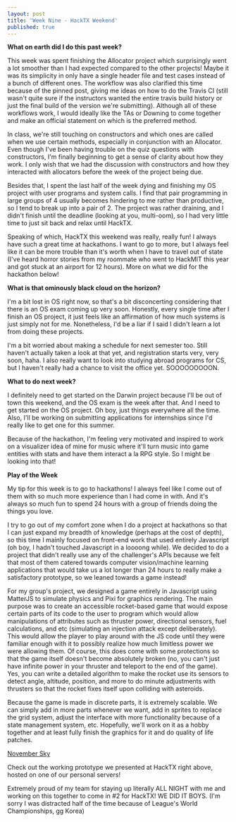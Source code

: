 ```yaml
---
layout: post
title: 'Week Nine - HackTX Weekend'
published: true
---
```

**What on earth did I do this past week?**

  This week was spent finishing the Allocator project which surprisingly went a lot smoother than I had expected compared to the other projects! Maybe it was its simplicity in only have a single header file and test cases instead of a bunch of different ones. The workflow was also clarified this time because of the pinned post, giving me ideas on how to do the Travis CI (still wasn't quite sure if the instructors wanted the entire travis build history or just the final build of the version we're submitting). Although all of these workflows work, I would ideally like the TAs or Downing to come together and make an official statement on which is the preferred method. 
  
  In class, we're still touching on constructors and which ones are called when we use certain methods, especially in conjunction with an Allocator. Even though I've been having trouble on the quiz questions with constructors, I'm finally beginning to get a sense of clarity about how they work. I only wish that we had the discussion with constructors and how they interacted with allocators before the week of the project being due. 
  
  Besides that, I spent the last half of the week dying and finishing my OS project with user programs and system calls. I find that pair programming in large groups of 4 usually becomes hindering to me rather than productive, so I tend to break up into a pair of 2. The project was rather draining, and I didn't finish until the deadline (looking at you, multi-oom), so I had very little time to just sit back and relax until HackTX.
  
  Speaking of which, HackTX this weekend was really, really fun! I always have such a great time at hackathons. I want to go to more, but I always feel like it can be more trouble than it's worth when I have to travel out of state (I've heard horror stories from my roommate who went to HackMIT this year and got stuck at an airport for 12 hours). More on what we did for the hackathon below!
  
**What is that ominously black cloud on the horizon?**

  I'm a bit lost in OS right now, so that's a bit disconcerting considering that there is an OS exam coming up very soon. Honestly, every single time after I finish an OS project, it just feels like an affirmation of how much systems is just simply not for me. Nonetheless, I'd be a liar if I said I didn't learn a lot from doing these projects. 
  
  I'm a bit worried about making a schedule for next semester too. Still haven't actually taken a look at that yet, and registration starts very, very soon, haha. I also really want to look into studying abroad programs for CS, but I haven't really had a chance to visit the office yet. SOOOOOOOOON. 

**What to do next week?**

  I definitely need to get started on the Darwin project because I'll be out of town this weekend, and the OS exam is the week after that. And I need to get started on the OS project. Oh boy, just things everywhere all the time. Also, I'll be working on submitting applications for internships since I'd really like to get one for this summer. 
  
  Because of the hackathon, I'm feeling very motivated and inspired to work on a visualizer idea of mine for music where it'll turn music into game entities with stats and have them interact a la RPG style. So I might be looking into that!

**Play of the Week**

My tip for this week is to go to hackathons! I always feel like I come out of them with so much more experience than I had come in with. And it's always so much fun to spend 24 hours with a group of friends doing the things you love. 

I try to go out of my comfort zone when I do a project at hackathons so that I can just expand my breadth of knowledge (perhaps at the cost of depth), so this time I mainly focused on front-end work that used entirely Javascript (oh boy, I hadn't touched Javascript in a loooong while). We decided to do a project that didn't really use any of the challenger's APIs because we felt that most of them catered towards computer vision/machine learning applications that would take us a lot longer than 24 hours to really make a satisfactory prototype, so we leaned towards a game instead!

For my group's project, we designed a game entirely in Javascript using MatterJS to simulate physics and Pixi for graphics rendering. The main purpose was to create an accessible rocket-based game that would expose certain parts of its code to the user to program which would allow manipulations of attributes such as thruster power, directional sensors, fuel calculations, and etc (simulating an injection attack except deliberately). This would allow the player to play around with the JS code until they were familiar enough with it to possibly realize how much limitless power we were allowing them. Of course, this does come with some protections so that the game itself doesn't become absolutely broken (no, you can't just have infinite power in your thruster and teleport to the end of the game). Yes, you can write a detailed algorithm to make the rocket use its sensors to detect angle, altitude, position, and more to do minute adjustments with thrusters so that the rocket fixes itself upon colliding with asteroids. 

Because the game is made in discrete parts, it is extremely scalable. We can simply add in more parts whenever we want, add in sprites to replace the grid system, adjust the interface with more functionality because of a state management system, etc. Hopefully, we'll work on it as a hobby together and at least fully finish the graphics for it and do quality of life patches.

[November Sky](http://nondefault.net/november/)

Check out the working prototype we presented at HackTX right above, hosted on one of our personal servers!

Extremely proud of my team for staying up literally ALL NIGHT with me and working on this together to come in #2 for HackTX! WE DID IT BOYS. (I'm sorry I was distracted half of the time because of League's World Championships, gg Korea)
